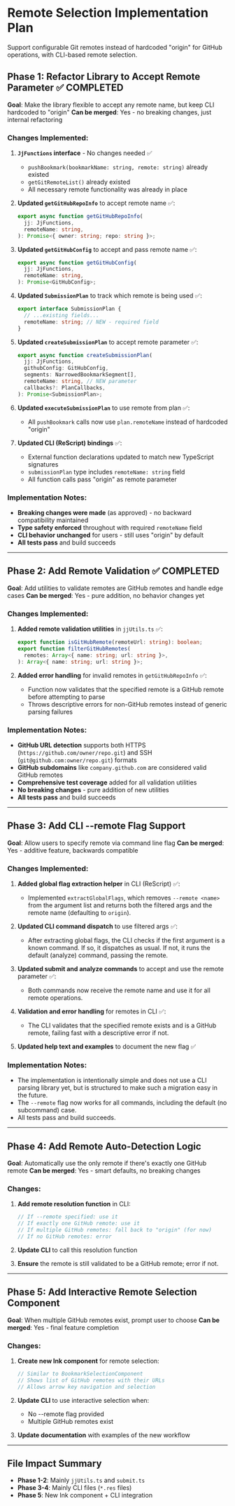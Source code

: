 # Remote Selection Implementation Plan

Support configurable Git remotes instead of hardcoded "origin" for GitHub operations, with CLI-based remote selection.

## Phase 1: Refactor Library to Accept Remote Parameter ✅ COMPLETED

**Goal**: Make the library flexible to accept any remote name, but keep CLI hardcoded to "origin"
**Can be merged**: Yes - no breaking changes, just internal refactoring

### Changes Implemented:

1. **`JjFunctions` interface** - No changes needed ✅

   - `pushBookmark(bookmarkName: string, remote: string)` already existed
   - `getGitRemoteList()` already existed
   - All necessary remote functionality was already in place

2. **Updated `getGitHubRepoInfo`** to accept remote name ✅:

   ```typescript
   export async function getGitHubRepoInfo(
     jj: JjFunctions,
     remoteName: string,
   ): Promise<{ owner: string; repo: string }>;
   ```

3. **Updated `getGitHubConfig`** to accept and pass remote name ✅:

   ```typescript
   export async function getGitHubConfig(
     jj: JjFunctions,
     remoteName: string,
   ): Promise<GitHubConfig>;
   ```

4. **Updated `SubmissionPlan`** to track which remote is being used ✅:

   ```typescript
   export interface SubmissionPlan {
     // ...existing fields...
     remoteName: string; // NEW - required field
   }
   ```

5. **Updated `createSubmissionPlan`** to accept remote parameter ✅:

   ```typescript
   export async function createSubmissionPlan(
     jj: JjFunctions,
     githubConfig: GitHubConfig,
     segments: NarrowedBookmarkSegment[],
     remoteName: string, // NEW parameter
     callbacks?: PlanCallbacks,
   ): Promise<SubmissionPlan>;
   ```

6. **Updated `executeSubmissionPlan`** to use remote from plan ✅:

   - All `pushBookmark` calls now use `plan.remoteName` instead of hardcoded "origin"

7. **Updated CLI (ReScript) bindings** ✅:
   - External function declarations updated to match new TypeScript signatures
   - `submissionPlan` type includes `remoteName: string` field
   - All function calls pass "origin" as remote parameter

### Implementation Notes:

- **Breaking changes were made** (as approved) - no backward compatibility maintained
- **Type safety enforced** throughout with required `remoteName` field
- **CLI behavior unchanged** for users - still uses "origin" by default
- **All tests pass** and build succeeds

---

## Phase 2: Add Remote Validation ✅ COMPLETED

**Goal**: Add utilities to validate remotes are GitHub remotes and handle edge cases
**Can be merged**: Yes - pure addition, no behavior changes yet

### Changes Implemented:

1. **Added remote validation utilities** in `jjUtils.ts` ✅:

   ```typescript
   export function isGitHubRemote(remoteUrl: string): boolean;
   export function filterGitHubRemotes(
     remotes: Array<{ name: string; url: string }>,
   ): Array<{ name: string; url: string }>;
   ```

2. **Added error handling** for invalid remotes in `getGitHubRepoInfo` ✅:
   - Function now validates that the specified remote is a GitHub remote before attempting to parse
   - Throws descriptive errors for non-GitHub remotes instead of generic parsing failures

### Implementation Notes:

- **GitHub URL detection** supports both HTTPS (`https://github.com/owner/repo.git`) and SSH (`git@github.com:owner/repo.git`) formats
- **GitHub subdomains** like `company.github.com` are considered valid GitHub remotes
- **Comprehensive test coverage** added for all validation utilities
- **No breaking changes** - pure addition of new utilities
- **All tests pass** and build succeeds

---

## Phase 3: Add CLI --remote Flag Support

**Goal**: Allow users to specify remote via command line flag
**Can be merged**: Yes - additive feature, backwards compatible

### Changes Implemented:

1. **Added global flag extraction helper** in CLI (ReScript) ✅:

   - Implemented `extractGlobalFlags`, which removes `--remote <name>` from the argument list and returns both the filtered args and the remote name (defaulting to `origin`).

2. **Updated CLI command dispatch** to use filtered args ✅:

   - After extracting global flags, the CLI checks if the first argument is a known command. If so, it dispatches as usual. If not, it runs the default (analyze) command, passing the remote.

3. **Updated submit and analyze commands** to accept and use the remote parameter ✅:

   - Both commands now receive the remote name and use it for all remote operations.

4. **Validation and error handling** for remotes in CLI ✅:

   - The CLI validates that the specified remote exists and is a GitHub remote, failing fast with a descriptive error if not.

5. **Updated help text and examples** to document the new flag ✅

### Implementation Notes:

- The implementation is intentionally simple and does not use a CLI parsing library yet, but is structured to make such a migration easy in the future.
- The `--remote` flag now works for all commands, including the default (no subcommand) case.
- All tests pass and build succeeds.

---

## Phase 4: Add Remote Auto-Detection Logic

**Goal**: Automatically use the only remote if there's exactly one GitHub remote
**Can be merged**: Yes - smart defaults, no breaking changes

### Changes:

1. **Add remote resolution function** in CLI:

   ```typescript
   // If --remote specified: use it
   // If exactly one GitHub remote: use it
   // If multiple GitHub remotes: fall back to "origin" (for now)
   // If no GitHub remotes: error
   ```

2. **Update CLI** to call this resolution function

3. **Ensure** the remote is still validated to be a GitHub remote; error if not.

---

## Phase 5: Add Interactive Remote Selection Component

**Goal**: When multiple GitHub remotes exist, prompt user to choose
**Can be merged**: Yes - final feature completion

### Changes:

1. **Create new Ink component** for remote selection:

   ```typescript
   // Similar to BookmarkSelectionComponent
   // Shows list of GitHub remotes with their URLs
   // Allows arrow key navigation and selection
   ```

2. **Update CLI** to use interactive selection when:

   - No --remote flag provided
   - Multiple GitHub remotes exist

3. **Update documentation** with examples of the new workflow

---

## File Impact Summary

- **Phase 1-2**: Mainly `jjUtils.ts` and `submit.ts`
- **Phase 3-4**: Mainly CLI files (`*.res` files)
- **Phase 5**: New Ink component + CLI integration
